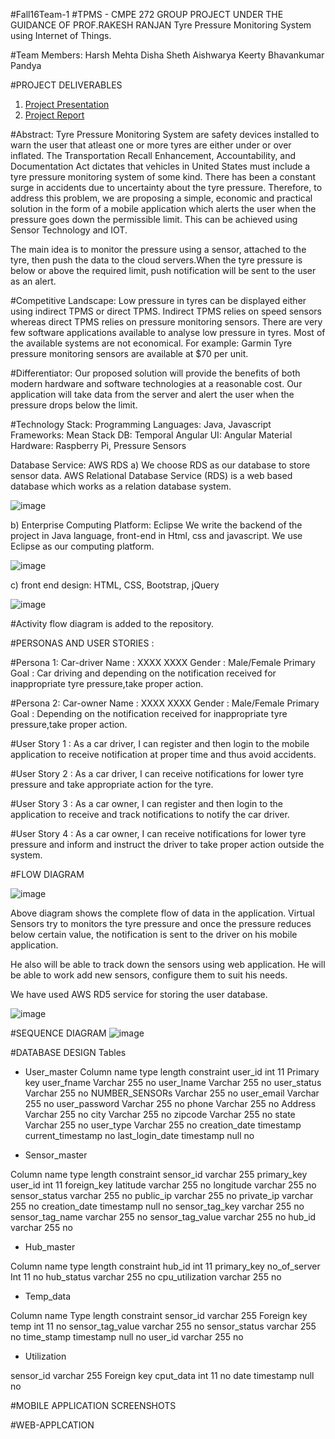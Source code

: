 
#Fall16Team-1
#TPMS - CMPE 272 GROUP PROJECT UNDER THE GUIDANCE OF PROF.RAKESH RANJAN
Tyre Pressure Monitoring System using Internet of Things.


#Team Members: 
Harsh Mehta
Disha Sheth
Aishwarya Keerty
Bhavankumar Pandya 

#PROJECT DELIVERABLES
1) [Project Presentation](https://github.com/SJSU272Lab/TPMS/blob/master/Project%20presentation)
2) [Project Report](https://github.com/SJSU272Lab/TPMS/blob/master/Project%20report)

#Abstract: 
Tyre Pressure Monitoring System are safety devices installed to warn the user that atleast one or more tyres are either under or over inflated. The Transportation Recall Enhancement, Accountability, and Documentation Act dictates that vehicles in United States must include a tyre pressure monitoring system of some kind. There has been a constant surge in accidents due to uncertainty about the tyre pressure. Therefore, to  address this problem, we are proposing a simple, economic and practical solution in the form of a mobile application which alerts the user when the pressure goes down the permissible limit. This can be achieved using Sensor Technology and IOT.


The main idea is to monitor the pressure using a sensor, attached to the tyre, then push the data to the cloud servers.When the tyre pressure is below or above the required limit, push notification will be sent to the user as an alert.


#Competitive Landscape: 
Low pressure in tyres can be displayed either using indirect TPMS or direct TPMS. Indirect TPMS relies on speed sensors whereas direct TPMS relies on pressure monitoring sensors. There are very few software applications available to analyse low pressure in tyres. Most of the available systems are not economical. For example: 
Garmin Tyre pressure monitoring sensors are available at $70 per unit. 


#Differentiator: 
Our proposed solution will provide the benefits of both modern hardware and software technologies at a reasonable cost. Our application will take data from the server and alert the user when the pressure drops below the limit. 


#Technology Stack:
Programming Languages: Java, Javascript
Frameworks: Mean Stack
DB: Temporal 
Angular UI: Angular Material
Hardware: Raspberry Pi, Pressure Sensors

Database Service: AWS RDS
a) We choose RDS as our database to store sensor data. AWS Relational Database Service (RDS) is a web based database which works as a relation database system.
 
 ![image](https://cloud.githubusercontent.com/assets/22584180/21253687/61364bca-c315-11e6-9ab2-8c6849b1dbf4.png)

b) Enterprise Computing Platform: Eclipse
We write the backend of the project in Java language, front-end in Html, css and javascript. We use Eclipse as our computing platform.

![image](https://cloud.githubusercontent.com/assets/22584180/21253736/992f25ce-c315-11e6-82ff-c8db7d21d9b9.png)
 

c)  front end design: HTML, CSS, Bootstrap, jQuery

![image](https://cloud.githubusercontent.com/assets/22584180/21253753/bfcee41c-c315-11e6-94fd-13752267b9df.png)






#Activity flow diagram is added to the repository.

#PERSONAS AND USER STORIES :

#Persona 1: Car-driver
Name : XXXX XXXX
Gender : Male/Female
Primary Goal : Car driving and depending on the notification received for inappropriate tyre pressure,take proper action.


#Persona 2: Car-owner
Name : XXXX XXXX
Gender : Male/Female
Primary Goal : Depending on the notification received for inappropriate tyre pressure,take proper action.


#User Story 1 : 
As a car driver, I can register and then login to the mobile application to receive notification at proper time and thus avoid accidents.


#User Story 2 : 
As a car driver, I can receive notifications for lower tyre pressure and take appropriate action for the tyre.


#User Story 3 : 
As a car owner, I can register and then login to the application to receive and track notifications to notify the car driver.


#User Story 4 : 
As a car owner, I can receive notifications for lower tyre pressure and inform and instruct the driver to take proper action outside the system.



#FLOW DIAGRAM


![image](https://cloud.githubusercontent.com/assets/22584180/21253769/d966796c-c315-11e6-8e30-aca6811b3ea0.png)




Above diagram shows the complete flow of data in the application. 
Virtual Sensors try to monitors the tyre pressure and once the pressure reduces below certain value, the notification is sent to the driver on his mobile application.

He also will be able to track down the sensors using web application. He will be able to work add new sensors, configure them to suit his needs.

We have used AWS RD5 service for storing the user database.

![image](https://cloud.githubusercontent.com/assets/22584180/21253800/0fda6486-c316-11e6-9949-2474eaba1327.png)


#SEQUENCE DIAGRAM
![image](https://cloud.githubusercontent.com/assets/22584180/21253820/341fd5a6-c316-11e6-8579-237852d56f92.png)

#DATABASE DESIGN
Tables

- User_master
Column name
type
length
constraint
user_id
int
11
Primary key
user_fname
Varchar
255 
no
user_lname
Varchar
255
no
user_status
Varchar
255
no
NUMBER_SENSORs
Varchar
255
no
user_email
Varchar
255
no
user_password
Varchar
255
no
phone
Varchar
255
no
Address
Varchar
255
no
city
Varchar
255
no
zipcode
Varchar
255
no
state
Varchar
255
no
user_type
Varchar
255
no
creation_date
timestamp
current_timestamp
no
last_login_date
timestamp
null
no

- Sensor_master

Column name
type
length
constraint
sensor_id
varchar
255
primary_key
user_id
int
11
foreign_key
latitude
varchar
255
no
longitude
varchar
255
no
sensor_status
varchar
255
no
public_ip
varchar
255
no
private_ip
varchar
255
no
creation_date
timestamp
null
no
sensor_tag_key
varchar
255
no
sensor_tag_name
varchar
255
no
sensor_tag_value
varchar
255
no
hub_id
varchar
255
no

- Hub_master

Column name
type
length
constraint
hub_id
int
11
primary_key
no_of_server
Int 
11
no
hub_status
varchar
255
no
cpu_utilization
varchar
255
no

- Temp_data

Column name
Type 
length
constraint
sensor_id
varchar
255
Foreign key
temp
int
11
no
sensor_tag_value
varchar
255
no
sensor_status
varchar
255
no
time_stamp
timestamp
null
no
user_id
varchar
255
no

- Utilization

sensor_id
varchar
255
Foreign key
cput_data
int
11
no
date
timestamp
null
no














#MOBILE APPLICATION SCREENSHOTS

























#WEB-APPLCATION
 
 
 
 
  
 
 
 
  
 
  
 
 

